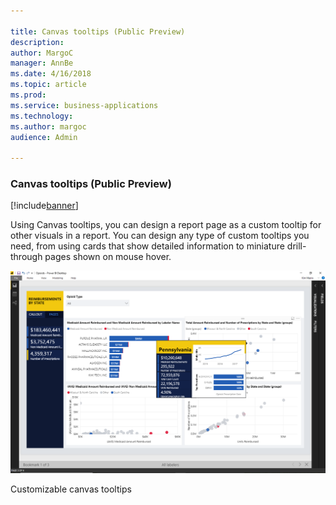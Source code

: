 ```yaml
---

title: Canvas tooltips (Public Preview)
description: 
author: MargoC
manager: AnnBe
ms.date: 4/16/2018
ms.topic: article
ms.prod: 
ms.service: business-applications
ms.technology: 
ms.author: margoc
audience: Admin

---
```

### Canvas tooltips (Public Preview)

[!include[banner](../../includes/banner.md)]




Using Canvas tooltips, you can design a report page as a custom tooltip for
other visuals in a report. You can design any type of custom tooltips you need,
from using cards that show detailed information to miniature drill-through pages
shown on mouse hover.

![A screenshot of the customizable canvas tooltips](media/canvas-tooltips-public-preview-1.png "A screenshot of the customizable canvas tooltips")

Customizable canvas tooltips

